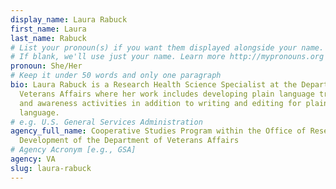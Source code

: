 ```yaml
---
display_name: Laura Rabuck
first_name: Laura
last_name: Rabuck
# List your pronoun(s) if you want them displayed alongside your name.
# If blank, we'll use just your name. Learn more http://mypronouns.org
pronoun: She/Her
# Keep it under 50 words and only one paragraph
bio: Laura Rabuck is a Research Health Science Specialist at the Department of
  Veterans Affairs where her work includes developing plain language training
  and awareness activities in addition to writing and editing for plain
  language.
# e.g. U.S. General Services Administration
agency_full_name: Cooperative Studies Program within the Office of Research and
  Development of the Department of Veterans Affairs
# Agency Acronym [e.g., GSA]
agency: VA
slug: laura-rabuck
---
```

